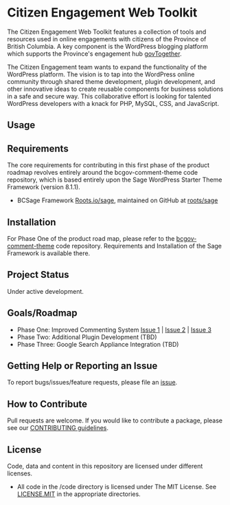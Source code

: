 # Citizen Engagement Web Toolkit


The Citizen Engagement Web Toolkit features a collection of tools and resources used in online engagements with citizens of the Province of British Columbia.  A key component is the WordPress blogging platform which supports the Province's engagement hub [govTogether](http://www2.gov.bc.ca/govtogetherbc/index.page).

The Citizen Engagement team wants to expand the functionality of the WordPress platform.  The vision is to tap into the WordPress online community through shared theme development, plugin development, and other innovative ideas to create reusable components for business solutions in a safe and secure way.  This collaborative effort is looking for talented WordPress developers with a knack for PHP, MySQL, CSS, and JavaScript.


## Usage

## Requirements

The core requirements for contributing in this first phase of the product roadmap revolves entirely around the bcgov-comment-theme code repository, which is based entirely upon the Sage WordPress Starter Theme Framework (version 8.1.1).  

- BCSage Framework [Roots.io/sage](https://roots.io/sage/), maintained on GitHub at [roots/sage](https://github.com/roots/sage)

## Installation

For Phase One of the product road map, please refer to the [bcgov-comment-theme](https://github.com/bcgov/citizen-engagement-web-toolkit/tree/master/code/bcgov-comment-theme) code repository.  Requirements and Installation of the Sage Framework is available there.

## Project Status
Under active development.

## Goals/Roadmap
- Phase One: Improved Commenting System [Issue 1](https://github.com/bcgov/citizen-engagement-web-toolkit/issues/5) | [Issue 2](https://github.com/bcgov/citizen-engagement-web-toolkit/issues/6) | [Issue 3](https://github.com/bcgov/citizen-engagement-web-toolkit/issues/7)
- Phase Two: Additional Plugin Development (TBD)
- Phase Three: Google Search Appliance Integration (TBD)

## Getting Help or Reporting an Issue
To report bugs/issues/feature requests, please file an [issue](https://github.com/bcgov/citizen-engagement-web-toolkit/issues).

## How to Contribute
Pull requests are welcome. If you would like to contribute a package, please see our [CONTRIBUTING guidelines](https://github.com/bcgov/citizen-engagement-web-toolkit/blob/master/CONTRIBUTING.md).

## License
Code, data and content in this repository are licensed under different licenses.

- All code in the /code directory is licensed under The MIT License. See [LICENSE.MIT](https://github.com/bcgov/citizen-engagement-web-toolkit/blob/LM02041/LICENSE) in the appropriate directories.
